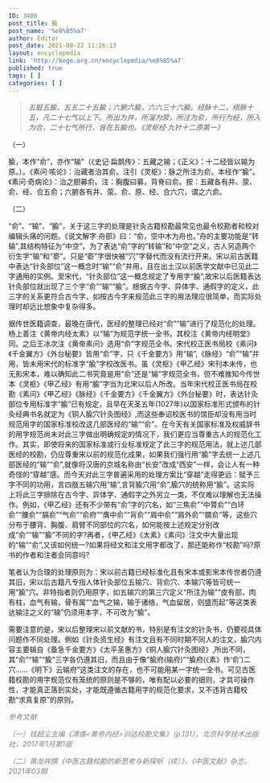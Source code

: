 ```yaml
---
ID: 3400
post_title: 腧
post_name: '%e8%85%a7'
author: Editor
post_date: 2021-08-22 11:26:13
layout: encyclopedia
link: 'http://kege.org.cn/encyclopedia/%e8%85%a7'
published: true
tags: [ ]
categories: [ ]
---
```

<blockquote><em>五脏五腧，五五二十五腧；六腑六腧，六六三十六腧。经脉十二，络脉十五，凡二十七气以上下。所出为井，所溜为荥，所注为俞，所行为经，所入为合，二十七气所行，皆在五腧也。《灵枢经·九针十二原第一》</em></blockquote>
（一）

腧，本作“俞”，亦作“输”（《史记·扁鹊传》：五藏之输；《正义》：十二经皆以输为原。）。《素问·咳论》：治藏者治其俞。注引《灵枢》：脉之所注为俞。本经作“腧”。《素问·奇病论》：治之胆募俞。注：胸腹曰募，背脊曰俞。按：五藏各有井、荥、俞、经、合五俞；六腑各有井、荥、俞、原、经、合六穴，谓之六俞。

（二）

“俞”、“输”、“腧”，关于这三字的处理是针灸古籍校勘最常见也最令校勘者和校对编辑头痛的问题。《说文解字·舟部》曰：“俞，空中木为舟也。”舟的主要功能是“转输”,其结构特征为“中空”。为了表达“俞”字的“转输”和“中空”之义，古人另造两个衍生字“输”和“窬”。只是“窬”字很快被“穴”字替代而没有流行开来。宋以前古医籍中表达“针灸部位”这一概念时“输”“俞”并用，且在出土汉以前医学文献中已见此二字通用的实例。至宋代，“针灸部位”这一概念规定了专用字“腧”,故宋以后医籍表达针灸部位就出现了三个字“俞”“输”“腧”。根据古今字、异体字、通假字的定义，此三字的关系更符合古今字，如按古今字来规范此三字的用法理应很简单，而实际处理时却远比想象中复杂得多。

据传世医籍调查，最晚在唐代，医经的整理已经对“俞”“输”进行了规范化的处理。杨上善注《黄帝内经太素》以“输”为规范字统一全书，其校注《黄帝内经明堂》同。之后王冰次注《黄帝素问》选用“俞”字规范全书。宋代校正医书局校《素问》《千金翼方》《外台秘要》皆用“俞”字，只《千金要方》用“输”,《脉经》“俞”“输”并用，皆未用宋代的标准字“腧”字校改医书。虽《灵枢》《甲乙经》宋刊本未传，也无影宋本，难以确知此二书究竟是用“俞”还是“输”字规范全书，但不难推知今传世本《灵枢》《甲乙经》有用“腧”字当为北宋以后人所改。当年宋代校正医书局在校勘《素问》《甲乙经》《脉经》《千金要方》《千金翼方》《外台秘要》时，表达针灸部位专用标准字“腧”已有规定，且早在天圣五年(1027年)以国家标准形式颁布的针灸经典书名就定为《铜人腧穴针灸图经》,而这些奉诏校医书的馆臣却没有用当时规范用字的国家标准校改这几部医经的“输”“俞”。在今天有关国家标准及权威辞书的用字规范尚未对此三字做出明确规定的情况下，我们更应当尊重古人的规范化工作。其实，即使将来的国家标准或行业标准规定了此三字的规范用法，就上述几部医经的校勘，仍应尊重宋以前的规范化成果，如果我们强行用“腧”字去统一上述几部医经的“输”“俞”,就像将汉唐的京城名称由“长安”改成“西安”一样，会让人有一种奇怪的“穿越”感。而今天对此三字普遍采用的处理方案比“穿越”走得更远：赋予三字不同的功用，言四肢五输穴用“输”,言背腧穴用“俞”,腧穴的统称用“腧”。这实际上将此三字排除在古今字、异体字、通假字之外另立一类，不仅难以理解也无法操作。例如，《甲乙经》还有不少带有“俞”字的穴名，如“三焦俞”“中膂俞”“白环俞”“腰俞”“膈俞”“气俞”“俞府”“膺中俞”“肓俞”“肩中俞”“肩外俞”“臑俞”等，这些穴分布于腰背、胸腹、肩臂不同部位的穴名，如何能按上述规定分别改成“俞”“输”“腧”不同的字?再者，《甲乙经》《太素》《素问》注文中大量出现的“输”“俞”,又该如何统一?如果将经文和注文用字都改了，那还能称作“校勘”吗?原书的作者和注者会同意吗?

笔者认为合理的处理原则为：宋以前古籍已经标准化且有宋本或影宋本传世者仍遵其旧，宋以后古籍凡专指人体针灸部位五输穴、背俞穴、本输穴等皆可统一用“腧”穴。非特指者则仍用原字，如五输穴的第三穴定义“所注为输”“皮有部，肉有柱，血气有输，骨有属”“血气之输，输于诸络，气血留居，则盛而起”等这类表达输注之义的“输”仍须用本字，不可改为“腧”。

需要注意的是，宋以后整理宋以前文献的书，特别是有注文的针灸书，仍要视具体问题作不同处理。例如《针灸资生经》有注文且有不同时期不同人的注文，腧穴内容主要辑自《备急千金要方》《太平圣惠方》《铜人腧穴针灸图经》,所出不同，其“俞”“输”“腧”三字各仍遵其旧，而且由于像“腧府(输府)”“腧府(《素》作‘俞’)二穴……《明下》云输府”这类注文的存在，也不可能用某一字统一全书。可见古医籍校勘的用字规范仅有笼统的原则是不够的，唯有配以必要的细则，才具可操作性，才能真正落到实处，才能既遵循古籍用字的规范化要求，又不违背古籍校勘“求真复原”的原则。

<span style="color: #808080;"><em>参考文献</em></span>

<span style="color: #808080;"><em>（一）钱超尘主编《清儒&lt;黄帝内经&gt;训诂校勘文集》（p.131），北京科学技术出版社，2017年1月第1版</em></span>

<span style="color: #808080;"><em>（二）黄龙祥撰《中医古籍校勘的新思考与新探析（续）》，《中医文献》杂志，2021年03期</em></span>